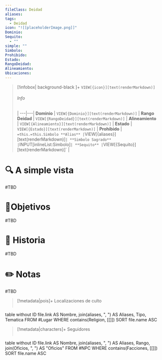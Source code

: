 ```yaml
---
fileClass: Deidad
aliases: 
tags:
  - Deidad
icon: "![[placeholderImage.png]]"
Dominio: 
Sequito:
  - ""
simple: ""
Simbolo: 
Prohibido: 
Estado: 
RangoDeidad: 
Alineamiento: 
Ubicaciones:
---
```


> [!infobox| background-black ]+
`VIEW[{icon}][text(renderMarkdown)]`
> ###### Info
>  |
> ---|---|
> **Dominio** | `VIEW[{Dominio}][text(renderMarkdown)]` |
> **Rango Deidad** | `VIEW[{RangoDeidad}][text(renderMarkdown)]` |
> **Alineamiento** | `VIEW[{Alineamiento}][text(renderMarkdown)]` |
> **Estado** | `VIEW[{Estado}][text(renderMarkdown)]` |
> **Prohibido** | `=this.=this.Simbolo
> **Alias** |`VIEW[{aliases}][text(renderMarkdown)]` |
> **Simbolo Sagrado** | `INPUT[inlineList:Simbolo]` |
> **Sequito** | `VIEW[{Sequito}][text(renderMarkdown)]` |
# 🔍 A simple vista

#TBD
# 🎯Objetivos

#TBD
# 📜 Historia

#TBD
# ✏️ Notas

#TBD

> [!metadata|pois]+ Localizaciones de culto
> ```dataview
table without ID file.link AS Nombre, join(aliases, ", ") AS Aliases, Tipo, Tematica
FROM #Lugar
WHERE  contains(Religion, [[]])
SORT file.name ASC

> [!metadata|characters]+ Seguidores
> ```dataview
table without ID file.link AS Nombre, join(aliases, ", ") AS Aliases, Rango, join(Oficios, ", ") AS "Oficios"
FROM #NPC
WHERE  contains(Facciones, [[]])
SORT file.name ASC
